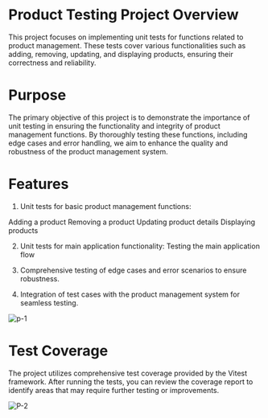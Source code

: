# Product Testing Project Overview

This project focuses on implementing unit tests for functions related to product management. These tests cover various functionalities such as adding, removing, updating, and displaying products,
ensuring their correctness and reliability.

# Purpose

The primary objective of this project is to demonstrate the importance of unit testing in ensuring the functionality and integrity of product management functions. By thoroughly testing these functions, 
including edge cases and error handling, we aim to enhance the quality and robustness of the product management system.

# Features

1) Unit tests for basic product management functions:
   
Adding a product
Removing a product
Updating product details
Displaying products

2) Unit tests for main application functionality:
Testing the main application flow

3) Comprehensive testing of edge cases and error scenarios to ensure robustness.
   
4) Integration of test cases with the product management system for seamless testing.

![p-1](https://github.com/Nourbh17/productProject_Vitest-testing/assets/92574404/1e66d44e-c5c5-4692-8085-354cd63afa81)

# Test Coverage
The project utilizes comprehensive test coverage provided by the Vitest framework. After running the tests, you can review the coverage report to identify areas that may require further testing or improvements.

![P-2](https://github.com/Nourbh17/productProject_Vitest-testing/assets/92574404/08767f6e-68ce-4779-9502-2db2f142cd7e)

